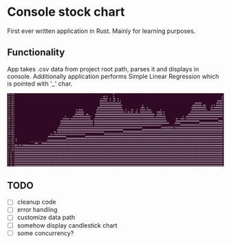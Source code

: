 # Console stock chart

First ever written application in Rust. Mainly for learning purposes.

## Functionality

App takes .csv data from project root path, parses it and displays in console.
Additionally application performs Simple Linear Regression which is 
pointed with '_' char.

![img.png](img.png)

## TODO
* [ ] cleanup code
* [ ] error handling
* [ ] customize data path
* [ ] somehow display candlestick chart
* [ ] some concurrency?